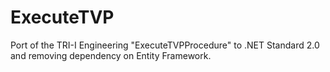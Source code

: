 # ExecuteTVP
Port of the TRI-I Engineering "ExecuteTVPProcedure" to .NET Standard 2.0 and removing dependency on Entity Framework.
